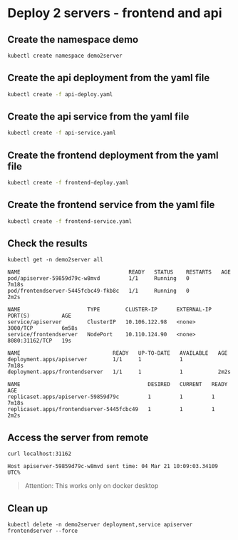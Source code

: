 # Deploy 2 servers - frontend and api

## Create the namespace **demo**

```sh
kubectl create namespace demo2server
```

## Create the api deployment from the yaml file
```sh
kubectl create -f api-deploy.yaml
```

## Create the api service from the yaml file
```sh
kubectl create -f api-service.yaml
```

## Create the frontend deployment from the yaml file
```sh
kubectl create -f frontend-deploy.yaml
```

## Create the frontend service from the yaml file
```sh
kubectl create -f frontend-service.yaml
```



## Check the results
```
kubectl get -n demo2server all

NAME                                  READY   STATUS    RESTARTS   AGE
pod/apiserver-59859d79c-w8mvd         1/1     Running   0          7m18s
pod/frontendserver-5445fcbc49-fkb8c   1/1     Running   0          2m2s

NAME                     TYPE        CLUSTER-IP      EXTERNAL-IP   PORT(S)          AGE
service/apiserver        ClusterIP   10.106.122.98   <none>        3000/TCP         6m58s
service/frontendserver   NodePort    10.110.124.90   <none>        8080:31162/TCP   19s

NAME                             READY   UP-TO-DATE   AVAILABLE   AGE
deployment.apps/apiserver        1/1     1            1           7m18s
deployment.apps/frontendserver   1/1     1            1           2m2s

NAME                                        DESIRED   CURRENT   READY   AGE
replicaset.apps/apiserver-59859d79c         1         1         1       7m18s
replicaset.apps/frontendserver-5445fcbc49   1         1         1       2m2s

```

## Access the server from remote
```
curl localhost:31162

Host apiserver-59859d79c-w8mvd sent time: 04 Mar 21 10:09:03.34109 UTC%
```
>Attention: This works only on docker desktop

## Clean up
```
kubectl delete -n demo2server deployment,service apiserver frontendserver --force
```

